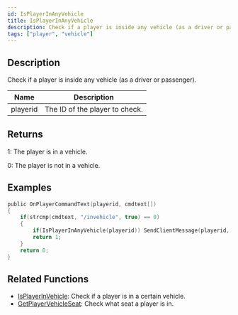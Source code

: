 ```yaml
---
id: IsPlayerInAnyVehicle
title: IsPlayerInAnyVehicle
description: Check if a player is inside any vehicle (as a driver or passenger).
tags: ["player", "vehicle"]
---
```


## Description

Check if a player is inside any vehicle (as a driver or passenger).

| Name     | Description                    |
| -------- | ------------------------------ |
| playerid | The ID of the player to check. |

## Returns

1: The player is in a vehicle.

0: The player is not in a vehicle.

## Examples

```c
public OnPlayerCommandText(playerid, cmdtext[])
{
    if(strcmp(cmdtext, "/invehicle", true) == 0)
    {
        if(IsPlayerInAnyVehicle(playerid)) SendClientMessage(playerid, 0x00FF00AA, "You're in a vehicle.");
        return 1;
    }
    return 0;
}
```

## Related Functions

- [IsPlayerInVehicle](IsPlayerInVehicle.md): Check if a player is in a certain vehicle.
- [GetPlayerVehicleSeat](GetPlayerVehicleSeat.md): Check what seat a player is in.
